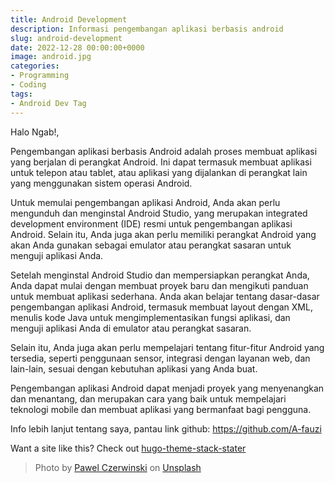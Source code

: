 ```yaml
---
title: Android Development
description: Informasi pengembangan aplikasi berbasis android
slug: android-development
date: 2022-12-28 00:00:00+0000
image: android.jpg
categories:
- Programming
- Coding
tags:
- Android Dev Tag
---
```


Halo Ngab!,

Pengembangan aplikasi berbasis Android adalah proses membuat aplikasi yang berjalan di perangkat Android. Ini dapat
termasuk membuat aplikasi untuk telepon atau tablet, atau aplikasi yang dijalankan di perangkat lain yang menggunakan
sistem operasi Android.

Untuk memulai pengembangan aplikasi Android, Anda akan perlu mengunduh dan menginstal Android Studio, yang merupakan
integrated development environment (IDE) resmi untuk pengembangan aplikasi Android. Selain itu, Anda juga akan perlu
memiliki perangkat Android yang akan Anda gunakan sebagai emulator atau perangkat sasaran untuk menguji aplikasi Anda.

Setelah menginstal Android Studio dan mempersiapkan perangkat Anda, Anda dapat mulai dengan membuat proyek baru dan
mengikuti panduan untuk membuat aplikasi sederhana. Anda akan belajar tentang dasar-dasar pengembangan aplikasi Android,
termasuk membuat layout dengan XML, menulis kode Java untuk mengimplementasikan fungsi aplikasi, dan menguji aplikasi
Anda di emulator atau perangkat sasaran.

Selain itu, Anda juga akan perlu mempelajari tentang fitur-fitur Android yang tersedia, seperti penggunaan sensor,
integrasi dengan layanan web, dan lain-lain, sesuai dengan kebutuhan aplikasi yang Anda buat.

Pengembangan aplikasi Android dapat menjadi proyek yang menyenangkan dan menantang, dan merupakan cara yang baik untuk
mempelajari teknologi mobile dan membuat aplikasi yang bermanfaat bagi pengguna.

Info lebih lanjut tentang saya, pantau link github: https://github.com/A-fauzi

Want a site like this? Check out [hugo-theme-stack-stater](https://github.com/CaiJimmy/hugo-theme-stack-starter)

> Photo by [Pawel Czerwinski](https://unsplash.com/@pawel_czerwinski) on [Unsplash](https://unsplash.com/)
